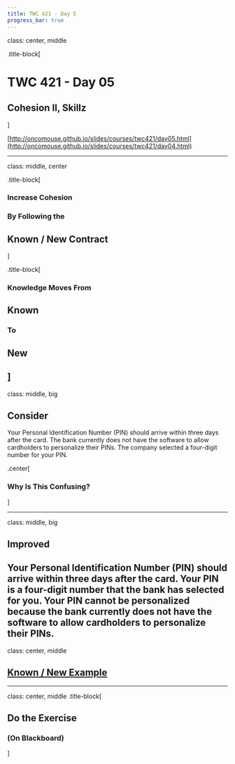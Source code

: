 ```yaml
---
title: TWC 421 - Day 5
progress_bar: true
---
```

class: center, middle

.title-block[
# TWC 421 - Day 05
## Cohesion II, Skillz
]

[http://oncomouse.github.io/slides/courses/twc421/day05.html](http://oncomouse.github.io/slides/courses/twc421/day04.html)

---
class: middle, center

.title-block[
### Increase Cohesion
### By Following the
## Known / New Contract
]

.title-block[

### Knowledge Moves From
## Known
### To
## New
]
---
class: middle, big
## Consider

Your Personal Identification Number (PIN) should arrive within three days after the card. The
bank currently does not have the software to allow cardholders to personalize their PINs. The
company selected a four-digit number for your PIN.

.center[
### Why Is This Confusing?
]

---
class: middle, big

## Improved

Your Personal Identification Number (PIN) should arrive within three days after the card. Your
PIN is a four-digit number that the bank has selected for you. Your PIN cannot be personalized
because the bank currently does not have the software to allow cardholders to personalize their
PINs.
---
class: center, middle

## [Known / New Example](http://andrew.pilsch.com/courses/twc421spr2015/examples/day04_portland_example.pdf)
---
class: center, middle
.title-block[
## Do the Exercise
### (On Blackboard)
]